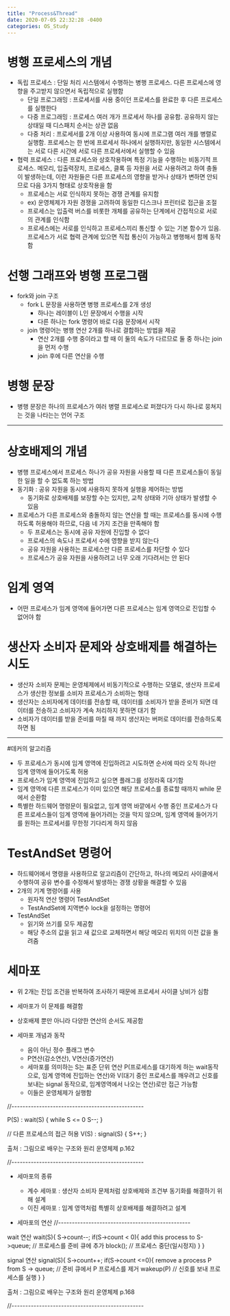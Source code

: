 ```yaml
---
title: "Process&Thread"
date: 2020-07-05 22:32:28 -0400
categories: OS_Study
---
```


# 병행 프로세스의 개념

- 독립 프로세스 : 단일 처리 시스템에서 수행하는 병행 프로세스. 다른 프로세스에 영향을 주고받지 않으면서 독립적으로 실행함
   - 단일 프로그래밍 : 프로세서를 사용 중이던 프로세스를 완료한 후 다른 프로세스를 실행한다
   - 다중 프로그래밍 : 프로세스 여러 개가 프로세서 하나를 공유함. 공유하지 않는 상태일 때 디스패치 순서는 상관 없음
   - 다중 처리 : 프로세서를 2개 이상 사용하여 동시에 프로그램 여러 개를 병렬로 실행함. 프로세스는 한 번에 프로세서 하나에서 실행하지만, 동일한 시스템에서는 서로 다른 시간에 서로 다른 프로세서에서 실행할 수 있음
- 협력 프로세스 : 다른 프로세스와 상호작용하며 특정 기능을 수행하는 비동기적 프로세스. 메모리, 입출력장치, 프로세스, 클록 등 자원을 서로 사용하려고 하여 충돌이 발생하는데, 이런 자원들은 다른 프로세스의 영향을 받거나 상태가 변하면 안되므로 다음 3가지 형태로 상호작용을 함
   - 프로세스는 서로 인식하지 못하는 경쟁 관계를 유지함
   	- ex) 운영체제가 자원 경쟁을 고려하여 동일한 디스크나 프린터로 접근을 조절
   - 프로세스는 입출력 버스를 비롯한 개체를 공유하는 단계에서 간접적으로 서로의 관계를 인식함
   - 프로세스에는 서로를 인식하고 프로세스끼리 통신할 수 있는 기본 함수가 있음. 프로세스가 서로 협력 관계에 있으면 직접 통신이 가능하고 병행해서 함께 동작함



# 선행 그래프와 병행 프로그램

 - fork와 join 구조
 	- fork L 문장을 사용하면 병행 프로세스를 2개 생성
 		- 하나는 레이블이 L인 문장에서 수행을 시작
 		- 다른 하나는 fork 명령어 바로 다음 문장에서 시작
 	- join 명령어는 병행 연산 2개를 하나로 결합하는 방법을 제공
 		- 연산 2개를 수행 중이라고 할 때 이 둘의 속도가 다르므로 둘 중 하나는 join을 먼저 수행
 		- join 후에 다른 연산을 수행


# 병행 문장

 - 병행 문장은 하나의 프로세스가 여러 병렬 프로세스로 퍼졌다가 다시 하나로 뭉쳐지는 것을 나타는는 언어 구조



* * *

# 상호배제의 개념

 - 병행 프로세스에서 프로세스 하나가 공유 자원을 사용할 때 다른 프로세스들이 동일한 일을 할 수 없도록 하는 방법
 - 동기화 : 공유 자원을 동시에 사용하지 못하게 실행을 제어하는 방법
 	- 동기화로 상호배제를 보장할 수는 있지만, 교착 상태와 기아 상태가 발생할 수 있음
 - 프로세스가 다른 프로세스와 충돌하지 않는 연산을 할 때는 프로세스를 동시에 수행하도록 허용해야 하므로, 다음 네 가지 조건을 만족해야 함
 	- 두 프로세스는 동시에 공유 자원에 진입할 수 없다
 	- 프로세스의 속도나 프로세서 수에 영향을 받지 않는다
 	- 공유 자원을 사용하는 프로세스만 다른 프로세스를 차단할 수 있다
 	- 프로세스가 공유 자원을 사용하려고 너무 오래 기다려서는 안 된다



# 임계 영역

 - 어떤 프로세스가 임계 영역에 들어가면 다른 프로세스는 임계 영역으로 진입할 수 없어야 함



# 생산자 소비자 문제와 상호배제를 해결하는 시도

 - 생산자 소비자 문제는 운영체제에서 비동기적으로 수행하는 모델로, 생산자 프로세스가 생산한 정보를 소비자 프로세스가 소비하는 형태
 - 생산자는 소비자에게 데이터를 전송할 때, 데이터를 소비자가 받을 준비가 되면 데이터를 전송하고 소비자가 계속 처리하지 못하면 대기 함
 - 소비자가 데이터를 받을 준비를 마칠 때 까지 생산자는 버퍼로 데이터를 전송하도록 하면 됨




* * *

#데커의 알고리즘

 - 두 프로세스가 동시에 임계 영역에 진입하려고 시도하면 순서에 따라 오직 하나만 임계 영역에 들어가도록 허용
 - 프로세스가 임계 영역에 진입하고 싶으면 플래그를 성정라혹 대기함
 - 임계 영역에 다른 프로세스가 이미 있으면 해당 프로세스를 종료할 때까지 while 문에서 순환함
 - 특별한 하드웨어 명령문이 필요없고, 임계 영역 바깥에서 수행 중인 프로세스가 다른 프로세스들이 임계 영역에 들어가려는 것을 막지 않으며, 임계 영역에 들어가기를 원하는 프로세서를 무한정 기다리게 하지 않음



# TestAndSet 명령어

 - 하드웨어에서 명령을 사용하므로 알고리즘이 간단하고, 하나의 메모리 사이클에서 수행하여 공유 변수를 수정해서 발생하는 경쟁 상황을 해결할 수 있음
 - 2개의 기계 명령어를 사용
 	- 원자적 연산 명령어 TestAndSet
 	- TestAndSet에 지역변수 lock을 설정하는 명령어
 - TestAndSet
 	- 읽기와 쓰기를 모두 제공함
 	- 해당 주소의 값을 읽고 새 값으로 교체하면서 해당 메모리 위치의 이전 값을 돌려줌



# 세마포

 - 위 2개는 진입 조건을 반복하여 조사하기 때문에 프로세서 사이클 낭비가 심함
 - 세마포가 이 문제를 해결함
 - 상호배제 뿐만 아니라 다양한 연산의 순서도 제공함

 - 세마포 개념과 동작
 	- 음이 아닌 정수 플래그 변수
 	- P연산(감소연산), V연산(증가연산)
 	- 세마포를 의미하는 S는 표준 단위 연산 P(프로세스를 대기하게 하는 wait동작으로, 임계 영역에 진입하는 연산)와 V(대기 중인 프로세스를 깨우려고 신호를 보내는 signal 동작으로, 임계영역에서 나오는 연산)로만 접근 가능함
 	- 이들은 운영체제가 실행함

//------------------------------------------------

P(S) : wait(S) {
	while S <= 0
    S--;
}

// 다른 프로세스의 접근 허용
V(S) : signal(S) {
	S++;
}

출처 : 그림으로 배우는 구조와 원리 운영체제 p.162

//------------------------------------------------

 - 세마포의 종류
 	- 계수 세마포 : 생산자 소비자 문제처럼 상호배제와 조건부 동기화를 해결하기 위해 설계
 	- 이진 세마포 : 임계 영역처럼 특별히 상호배제를 해결하려고 설계

 - 세마포의 연산
//------------------------------------------------

wait 연산
wait(S){
	S->count--;
    if(S->count < 0){
   		add this process to S->queue; // 프로세스를 준비 큐에 추가
        block();					  // 프로세스 중단(일시정지)
    }
}

signal 연산
signal(S){
	S->count++;
    if(S->count <=0){
    	remove a process P from S -> queue; // 준비 큐에서 P 프로세스를 제거
        wakeup(P)							// 신호를 보내 프로세스를 실행
    }
}

출처 : 그림으로 배우는 구조와 원리 운영체제 p.168

//------------------------------------------------